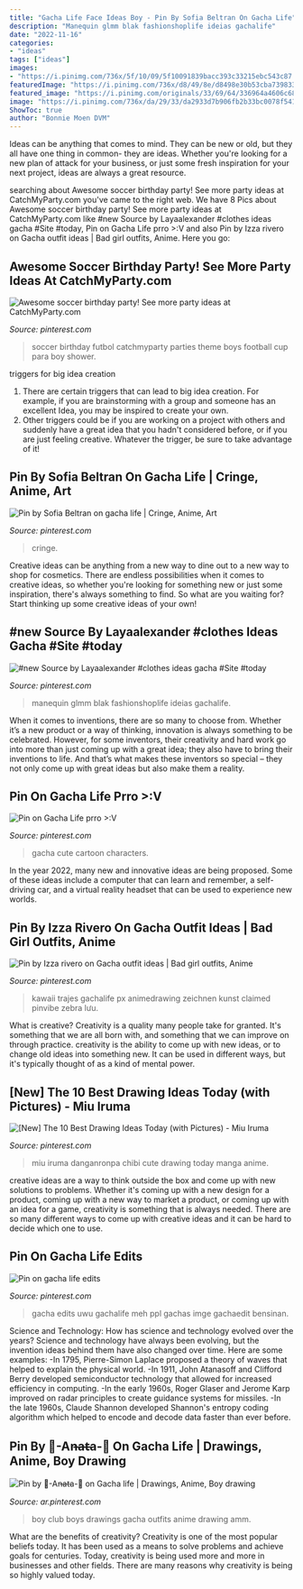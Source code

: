 ```yaml
---
title: "Gacha Life Face Ideas Boy - Pin By Sofia Beltran On Gacha Life"
description: "Manequin glmm blak fashionshoplife ideias gachalife"
date: "2022-11-16"
categories:
- "ideas"
tags: ["ideas"]
images:
- "https://i.pinimg.com/736x/5f/10/09/5f10091839bacc393c33215ebc543c87.jpg"
featuredImage: "https://i.pinimg.com/736x/d8/49/8e/d8498e30b53cba7398332aca8f340e54.jpg"
featured_image: "https://i.pinimg.com/originals/33/69/64/336964a4606c68ba5d5b37eb98137b22.jpg"
image: "https://i.pinimg.com/736x/da/29/33/da2933d7b906fb2b33bc0078f5417dca.jpg"
ShowToc: true
author: "Bonnie Moen DVM"
---
```



Ideas can be anything that comes to mind. They can be new or old, but they all have one thing in common- they are ideas. Whether you're looking for a new plan of attack for your business, or just some fresh inspiration for your next project, ideas are always a great resource.

	

		
searching about Awesome soccer birthday party! See more party ideas at CatchMyParty.com you've came to the right web. We have 8 Pics about Awesome soccer birthday party! See more party ideas at CatchMyParty.com like #new Source by Layaalexander #clothes ideas gacha #Site #today, Pin on Gacha Life prro &gt;:V and also Pin by Izza rivero on Gacha outfit ideas | Bad girl outfits, Anime. Here you go:
		
    
## Awesome Soccer Birthday Party! See More Party Ideas At CatchMyParty.com

<img loading=lazy src="https://i.pinimg.com/originals/33/69/64/336964a4606c68ba5d5b37eb98137b22.jpg" onerror="this.onerror=null;this.src='https://tse2.mm.bing.net/th?id=OIP.zY5s5wBI6nRYb_fNQ8RWUQHaJ4&amp;pid=15.1';" alt="Awesome soccer birthday party! See more party ideas at CatchMyParty.com">

_Source: pinterest.com_

>soccer birthday futbol catchmyparty parties theme boys football cup para boy shower. 

	

triggers for big idea creation
1. There are certain triggers that can lead to big idea creation. For example, if you are brainstorming with a group and someone has an excellent Idea, you may be inspired to create your own. 
2. Other triggers could be if you are working on a project with others and suddenly have a great idea that you hadn't considered before, or if you are just feeling creative. Whatever the trigger, be sure to take advantage of it!

    
## Pin By Sofia Beltran On Gacha Life | Cringe, Anime, Art

<img loading=lazy src="https://i.pinimg.com/736x/87/33/c4/8733c4c1a5d58eb0dbe009dbef12cabe.jpg" onerror="this.onerror=null;this.src='https://tse1.mm.bing.net/th?id=OIP.PwB6BPRAo4FfwzfqLWNE_AAAAA&amp;pid=15.1';" alt="Pin by Sofia Beltran on gacha life | Cringe, Anime, Art">

_Source: pinterest.com_

>cringe. 

	

Creative ideas can be anything from a new way to dine out to a new way to shop for cosmetics. There are endless possibilities when it comes to creative ideas, so whether you're looking for something new or just some inspiration, there's always something to find. So what are you waiting for? Start thinking up some creative ideas of your own!

    
## #new Source By Layaalexander #clothes Ideas Gacha #Site #today

<img loading=lazy src="https://i.pinimg.com/736x/70/a6/95/70a69581d60add3bceb52d034dbd1321.jpg" onerror="this.onerror=null;this.src='https://tse2.mm.bing.net/th?id=OIP.18J8hlYsCCegfJMOqiIkOQHaNK&amp;pid=15.1';" alt="#new Source by Layaalexander #clothes ideas gacha #Site #today">

_Source: pinterest.com_

>manequin glmm blak fashionshoplife ideias gachalife. 

	

When it comes to inventions, there are so many to choose from. Whether it’s a new product or a way of thinking, innovation is always something to be celebrated. However, for some inventors, their creativity and hard work go into more than just coming up with a great idea; they also have to bring their inventions to life. And that’s what makes these inventors so special – they not only come up with great ideas but also make them a reality.

    
## Pin On Gacha Life Prro &gt;:V

<img loading=lazy src="https://i.pinimg.com/736x/73/79/81/737981cc93be58c680f8313a9620fd6c.jpg" onerror="this.onerror=null;this.src='https://tse2.mm.bing.net/th?id=OIP.9ZH2WVKGCrAo0Nh3R1gUtQHaHa&amp;pid=15.1';" alt="Pin on Gacha Life prro &gt;:V">

_Source: pinterest.com_

>gacha cute cartoon characters. 

	

In the year 2022, many new and innovative ideas are being proposed. Some of these ideas include a computer that can learn and remember, a self-driving car, and a virtual reality headset that can be used to experience new worlds.

    
## Pin By Izza Rivero On Gacha Outfit Ideas | Bad Girl Outfits, Anime

<img loading=lazy src="https://i.pinimg.com/736x/d8/49/8e/d8498e30b53cba7398332aca8f340e54.jpg" onerror="this.onerror=null;this.src='https://tse4.mm.bing.net/th?id=OIP.Xedd11jHxRaJSYmDY-nvywHaL7&amp;pid=15.1';" alt="Pin by Izza rivero on Gacha outfit ideas | Bad girl outfits, Anime">

_Source: pinterest.com_

>kawaii trajes gachalife px animedrawing zeichnen kunst claimed pinvibe zebra lưu. 

	

What is creative?
Creativity is a quality many people take for granted. It's something that we are all born with, and something that we can improve on through practice. creativity is the ability to come up with new ideas, or to change old ideas into something new. It can be used in different ways, but it's typically thought of as a kind of mental power.

    
## [New] The 10 Best Drawing Ideas Today (with Pictures) - Miu Iruma

<img loading=lazy src="https://i.pinimg.com/736x/5f/10/09/5f10091839bacc393c33215ebc543c87.jpg" onerror="this.onerror=null;this.src='https://tse2.mm.bing.net/th?id=OIP.urZVwvj1cBJwk1uG20QZ4gHaHa&amp;pid=15.1';" alt="[New] The 10 Best Drawing Ideas Today (with Pictures) - Miu Iruma">

_Source: pinterest.com_

>miu iruma danganronpa chibi cute drawing today manga anime. 

	

creative ideas are a way to think outside the box and come up with new solutions to problems. Whether it's coming up with a new design for a product, coming up with a new way to market a product, or coming up with an idea for a game, creativity is something that is always needed. There are so many different ways to come up with creative ideas and it can be hard to decide which one to use.

    
## Pin On Gacha Life Edits

<img loading=lazy src="https://i.pinimg.com/736x/be/20/3f/be203f5d337b30f736e33a556ece19cb.jpg" onerror="this.onerror=null;this.src='https://tse2.mm.bing.net/th?id=OIP.PZHfYVki7XfOH9oZZWRcLwHaHa&amp;pid=15.1';" alt="Pin on gacha life edits">

_Source: pinterest.com_

>gacha edits uwu gachalife meh ppl gachas imge gachaedit bensinan. 

	

Science and Technology: How has science and technology evolved over the years?
Science and technology have always been evolving, but the invention ideas behind them have also changed over time. Here are some examples: 
-In 1795, Pierre-Simon Laplace proposed a theory of waves that helped to explain the physical world. 
-In 1911, John Atanasoff and Clifford Berry developed semiconductor technology that allowed for increased efficiency in computing. 
-In the early 1960s, Roger Glaser and Jerome Karp improved on radar principles to create guidance systems for missiles.
-In the late 1960s, Claude Shannon developed Shannon's entropy coding algorithm which helped to encode and decode data faster than ever before.

    
## Pin By 🥀-An̶at̶a-🥀 On Gacha Life | Drawings, Anime, Boy Drawing

<img loading=lazy src="https://i.pinimg.com/736x/da/29/33/da2933d7b906fb2b33bc0078f5417dca.jpg" onerror="this.onerror=null;this.src='https://tse1.mm.bing.net/th?id=OIP.UPTL4Kxo38fdv4cV24AFnQHaEK&amp;pid=15.1';" alt="Pin by 🥀-An̶at̶a-🥀 on Gacha life | Drawings, Anime, Boy drawing">

_Source: ar.pinterest.com_

>boy club boys drawings gacha outfits anime drawing amm. 

	

What are the benefits of creativity?
Creativity is one of the most popular beliefs today. It has been used as a means to solve problems and achieve goals for centuries. Today, creativity is being used more and more in businesses and other fields. There are many reasons why creativity is being so highly valued today.

